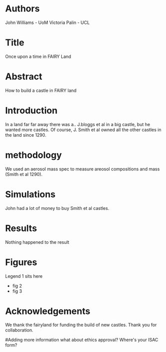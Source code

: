 # Authors
John Williams - UoM 
Victoria Palin - UCL

# Title
Once upon a time in FAIRY Land


# Abstract 
How to build a castle in FAIRY land

# Introduction
In a land far far away there was a.. 
J.bloggs et al in a big castle, but he wanted more castles.
Of course, J. Smith et al owned all the other castles in the land since 1290.

# methodology 
We used an aerosol mass spec to measure areosol compositions and mass (Smith et al 1290).

# Simulations
John had a lot of money to buy Smith et al castles.

# Results 
Nothing happened to the result


# Figures
Legend 1 sits here
- fig 2
- fig 3

# Acknowledgements
We thank the fairyland for funding the build of new castles. Thank you for collaboration.

#Adding more information
what about ethics approval? Where's your ISAC form?
